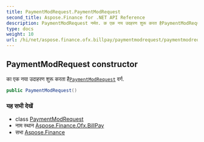 ```yaml
---
title: PaymentModRequest.PaymentModRequest
second_title: Aspose.Finance for .NET API Reference
description: PaymentModRequest नर्मत. क एक नय उदहरण शुरू करत हैPaymentModRequest वर्ग.
type: docs
weight: 10
url: /hi/net/aspose.finance.ofx.billpay/paymentmodrequest/paymentmodrequest/
---
```

## PaymentModRequest constructor

का एक नया उदाहरण शुरू करता है[`PaymentModRequest`](../) वर्ग.

```csharp
public PaymentModRequest()
```

### यह सभी देखें

* class [PaymentModRequest](../)
* नाम स्थान [Aspose.Finance.Ofx.BillPay](../../paymentmodrequest/)
* सभा [Aspose.Finance](../../../)


